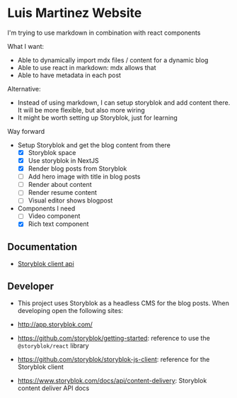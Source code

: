 # Luis Martinez Website

I'm trying to use markdown in combination with react components

What I want:

- Able to dynamically import mdx files / content for a dynamic blog
- Able to use react in markdown: mdx allows that
- Able to have metadata in each post

Alternative:

- Instead of using markdown, I can setup storyblok and add content there. It will be more flexible, but also more wiring
- It might be worth setting up Storyblok, just for learning

Way forward

- Setup Storyblok and get the blog content from there
  - [x] Storyblok space
  - [x] Use storyblok in NextJS
  - [x] Render blog posts from Storyblok
  - [ ] Add hero image with title in blog posts
  - [ ] Render about content
  - [ ] Render resume content
  - [ ] Visual editor shows blogpost
- Components I need
  - [ ] Video component
  - [x] Rich text component

## Documentation

- [Storyblok client api](https://github.com/storyblok/storyblok-js-client#class-storyblok)

## Developer

- This project uses Storyblok as a headless CMS for the blog posts. When developing open the following sites:

- http://app.storyblok.com/
- https://github.com/storyblok/getting-started: reference to use the `@storyblok/react` library
- https://github.com/storyblok/storyblok-js-client: reference for the Storyblok client
- https://www.storyblok.com/docs/api/content-delivery: Storyblok content deliver API docs